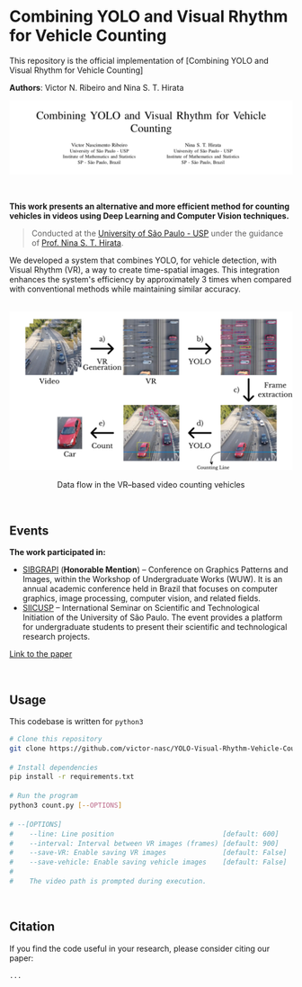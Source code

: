 # Combining YOLO and Visual Rhythm for Vehicle Counting

This repository is the official implementation of [Combining YOLO and Visual Rhythm for Vehicle Counting]

**Authors**: Victor N. Ribeiro and Nina S. T. Hirata

![Alt Text](./imgs/print_sb.png)



<br>



**This work presents an alternative and more efficient method for counting vehicles in videos using Deep Learning and Computer Vision techniques.**

> Conducted at the [University of São Paulo - USP](https://www5.usp.br/) under the guidance of [Prof. Nina S. T. Hirata](https://www.ime.usp.br/nina/).

We developed a system that combines YOLO, for vehicle detection, with Visual Rhythm (VR), a way to create time-spatial images. This integration enhances the system's efficiency by approximately 3 times when compared with conventional methods while maintaining similar accuracy.


<br>


<div align="center">
  <img src="./imgs/method-vert.png" width="550">
  <p>
    Data flow in the VR–based video counting vehicles
  </p>
</div>



<br>



## Events

**The work participated in:** 
- [SIBGRAPI](https://sibgrapi.sbc.org.br/sibgrapi2023/) (**Honorable Mention**) – Conference on Graphics Patterns and Images, within the Workshop of Undergraduate Works (WUW). It is an annual academic conference held in Brazil that focuses on computer graphics, image processing, computer vision, and related fields.
- [SIICUSP](https://prpi.usp.br/siicusp/) – International Seminar on Scientific and Technological Initiation of the University of São Paulo. The event provides a platform for undergraduate students to present their scientific and technological research projects.

[Link to the paper](https://drive.google.com/file/d/1wVH4HC0ClA7rfVMxXEBE4QctVhcGZBMU/view?usp=sharing)



<br>



## Usage

This codebase is written for ```python3```

```bash
# Clone this repository
git clone https://github.com/victor-nasc/YOLO-Visual-Rhythm-Vehicle-Counting.git

# Install dependencies
pip install -r requirements.txt

# Run the program
python3 count.py [--OPTIONS]

# --[OPTIONS]
#    --line: Line position                           [default: 600]
#    --interval: Interval between VR images (frames) [default: 900]
#    --save-VR: Enable saving VR images              [default: False]
#    --save-vehicle: Enable saving vehicle images    [default: False]
#    
#    The video path is prompted during execution.
```



<br>



## Citation

If you find the code useful in your research, please consider citing our paper:

```
...
```

